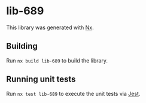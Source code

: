 # lib-689

This library was generated with [Nx](https://nx.dev).

## Building

Run `nx build lib-689` to build the library.

## Running unit tests

Run `nx test lib-689` to execute the unit tests via [Jest](https://jestjs.io).
